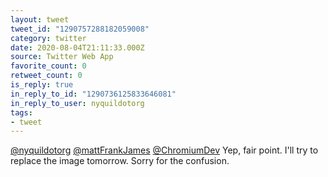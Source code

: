 ```yaml
---
layout: tweet
tweet_id: "1290757288182059008"
category: twitter
date: 2020-08-04T21:11:33.000Z
source: Twitter Web App
favorite_count: 0
retweet_count: 0
is_reply: true
in_reply_to_id: "1290736125833646081"
in_reply_to_user: nyquildotorg
tags:
- tweet
---
```


[@nyquildotorg](https://twitter.com/@nyquildotorg) [@mattFrankJames](https://twitter.com/@mattFrankJames) [@ChromiumDev](https://twitter.com/@ChromiumDev) Yep, fair point. I'll try to replace the image tomorrow. Sorry for the confusion.
